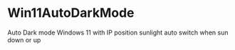 # Win11AutoDarkMode
Auto Dark mode Windows 11 with IP position sunlight auto switch when sun down or up 
